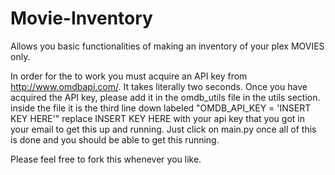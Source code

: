 # Movie-Inventory
Allows you basic functionalities of making an inventory of your plex MOVIES only.

In order for the to work you must acquire an API key from http://www.omdbapi.com/. It takes literally two seconds. Once you have acquired the API key, please add it in the omdb_utils file in the utils section. inside the file it is the third line down labeled "OMDB_API_KEY = 'INSERT KEY HERE'" replace INSERT KEY HERE with your api key that you got in your email to get this up and running. Just click on main.py once all of this is done and you should be able to get this running. 

Please feel free to fork this whenever you like.
